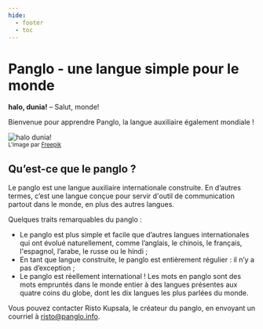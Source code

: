 ```yaml
---
hide:
  - footer
  - toc
---
```


# Panglo - une langue simple pour le monde

**halo, dunia!**
– Salut, monde!

Bienvenue pour apprendre Panglo, la langue auxiliaire également mondiale !

![](http://www.kupsala.net/panglo/grafe/halo_dunia.png "halo dunia!")  
<small>L'image par [Freepik](http://www.freepik.com)</small>

## Qu’est-ce que le panglo ?

Le panglo est une langue auxiliaire internationale construite.
En d’autres termes, c’est une langue conçue pour servir d'outil de communication partout dans le monde, en plus des autres langues.

Quelques traits remarquables du panglo :

- Le panglo est plus simple et facile que d’autres langues internationales qui ont évolué naturellement, comme l’anglais, le chinois, le français, l'espagnol, l’arabe, le russe ou le hindi ;
- En tant que langue construite, le panglo est entièrement régulier : il n’y a pas d’exception ;
- Le panglo est réellement international ! Les mots en panglo sont des mots empruntés dans le monde entier à des langues présentes aux quatre coins du globe, dont les dix langues les plus parlées du monde.

Vous pouvez contacter Risto Kupsala, le créateur du panglo, en envoyant un courriel à [risto@panglo.info](mailto:risto@panglo.info).
